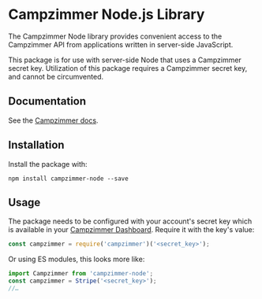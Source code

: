 # Campzimmer Node.js Library

The Campzimmer Node library provides convenient access to the Campzimmer API from
applications written in server-side JavaScript.

This package is for use with server-side Node that
uses a Campzimmer secret key. Utilization of this
package requires a Campzimmer secret key, and cannot
be circumvented. 

## Documentation

See the [Campzimmer docs](https://docs.campzimmer.com/).

## Installation

Install the package with:

    npm install campzimmer-node --save

## Usage

The package needs to be configured with your account's secret key which is
available in your [Campzimmer Dashboard](https://dashboard.campzimmer.com). Require it with the key's
value:

```js
const campzimmer = require('campzimmer')('<secret_key>');
```

Or using ES modules, this looks more like:

```js
import Campzimmer from 'campzimmer-node';
const campzimmer = Stripe('<secret_key>');
//…
```
